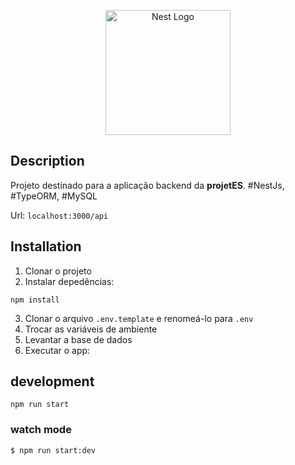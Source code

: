 <p align="center">
  <a href="http://nestjs.com/" target="blank"><img src="https://nestjs.com/img/logo-small.svg" width="200" alt="Nest Logo" /></a>
</p>

## Description

Projeto destinado para a aplicação backend da **projetES**.
#NestJs, #TypeORM, #MySQL

Url: ``localhost:3000/api``

## Installation
1. Clonar o projeto
2. Instalar depedências: 
```
npm install
````
3. Clonar o arquivo ```.env.template``` e renomeá-lo para ```.env```
4. Trocar as variáveis de ambiente
5. Levantar a base de dados
6. Executar o app:

## development
```
npm run start
```
### watch mode
```
$ npm run start:dev
```
